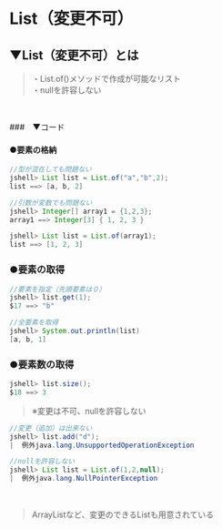# List（変更不可）

## ▼List（変更不可）とは
>・List.of()メソッドで作成が可能なリスト<br>
>・nullを許容しない<br>
<br>

###　▼コード
#### ●要素の格納
```java
//型が混在しても問題ない
jshell> List list = List.of("a","b",2);
list ==> [a, b, 2]

//引数が変数でも問題ない
jshell> Integer[] array1 = {1,2,3};
array1 ==> Integer[3] { 1, 2, 3 }

jshell> List list = List.of(array1);
list ==> [1, 2, 3]
```

### ●要素の取得
```java
//要素を指定（先頭要素は０）
jshell> list.get(1);
$17 ==> "b"

//全要素を取得
jshell> System.out.println(list)
[a, b, 1]
```

### ●要素数の取得
```java
jshell> list.size();
$18 ==> 3
```

>※変更は不可、nullを許容しない<br>
```java
//変更（追加）は出来ない
jshell> list.add("d");
|  例外java.lang.UnsupportedOperationException

//nullを許容しない
jshell> List list = List.of(1,2,null);
|  例外java.lang.NullPointerException
```
<br>

>ArrayListなど、変更のできるListも用意されている<br>
<br>


